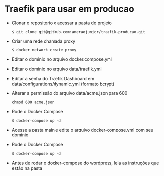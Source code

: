 # Traefik para usar em producao

- Clonar o repositorio e acessar a pasta do projeto

      $ git clone git@github.com:aneraojunior/traefik-producao.git
               
- Criar uma rede chamada proxy

      $ docker network create proxy
      
- Editar o dominio no arquivo docker.compose.yml
- Editar o dominio no arquivo data/traefik.yml
- Editar a senha do Traefik Dashboard em data/configurations/dynamic.yml (formato bcrypt)
- Alterar a permissão do arquivo data/acme.json para 600

      chmod 600 acme.json
      
- Rode o Docker Compose

      $ docker-compose up -d
      
- Acesse a pasta main e edite o arquivo docker-compose.yml com seu dominio
- Rode o Docker Compose

      $ docker-compose up -d

- Antes de rodar o docker-compose do wordpress, leia as instruções que estão na pasta
